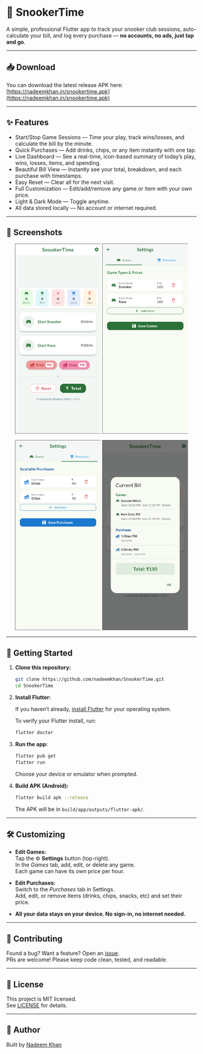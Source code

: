 # 🎱 SnookerTime

A simple, professional Flutter app to track your snooker club sessions, auto-calculate your bill, and log every purchase — **no accounts, no ads, just tap and go**.

---

## 📥 Download

You can download the latest release APK here:  
[https://nadeemkhan.in/snookertime.apk](https://nadeemkhan.in/snookertime.apk)

---

## ✨ Features

- Start/Stop Game Sessions — Time your play, track wins/losses, and calculate the bill by the minute.
- Quick Purchases — Add drinks, chips, or any item instantly with one tap.
- Live Dashboard — See a real-time, icon-based summary of today’s play, wins, losses, items, and spending.
- Beautiful Bill View — Instantly see your total, breakdown, and each purchase with timestamps.
- Easy Reset — Clear all for the next visit.
- Full Customization — Edit/add/remove any game or item with your own price.
- Light & Dark Mode — Toggle anytime.
- All data stored locally — No account or internet required.

---

## 📸 Screenshots

<p align="center">
  <img src="screenshots/sc-1.png" alt="Home" width="45%"/>
  <img src="screenshots/sc-2.png" alt="Add Game" width="45%"/>
</p>

<p align="center">
  <img src="screenshots/sc-3.png" alt="Add Item" width="45%"/>
  <img src="screenshots/sc-4.png" alt="Bill View" width="45%"/>
</p>

---

## 🚀 Getting Started

1. **Clone this repository:**

    ```bash
    git clone https://github.com/nadeemkhan/SnookerTime.git
    cd SnookerTime
    ```

2. **Install Flutter:**

    If you haven’t already, [install Flutter](https://docs.flutter.dev/get-started/install) for your operating system.

    To verify your Flutter install, run:

    ```bash
    flutter doctor
    ```

3. **Run the app:**

    ```bash
    flutter pub get
    flutter run
    ```
    Choose your device or emulator when prompted.

4. **Build APK (Android):**

    ```bash
    flutter build apk --release
    ```
    The APK will be in `build/app/outputs/flutter-apk/`.

---

## 🛠️ Customizing

- **Edit Games:**  
    Tap the ⚙️ **Settings** button (top-right).  
    In the *Games* tab, add, edit, or delete any game.  
    Each game can have its own price per hour.

- **Edit Purchases:**  
    Switch to the *Purchases* tab in Settings.  
    Add, edit, or remove items (drinks, chips, snacks, etc) and set their price.

- **All your data stays on your device. No sign-in, no internet needed.**

---

## 🤝 Contributing

Found a bug? Want a feature? Open an [issue](https://github.com/nadeemkhan/SnookerTime/issues).  
PRs are welcome! Please keep code clean, tested, and readable.

---

## 📝 License

This project is MIT licensed.  
See [LICENSE](LICENSE) for details.

---

## 👤 Author

Built by [Nadeem Khan](https://nadeemkhan.in)
